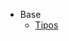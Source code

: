 <!-- 
* Básico
  * [Comandos Linux](ComandosLinux.md)

* [:us:](/us/)
* -->

* Base
  * [Tipos](tipos.md)